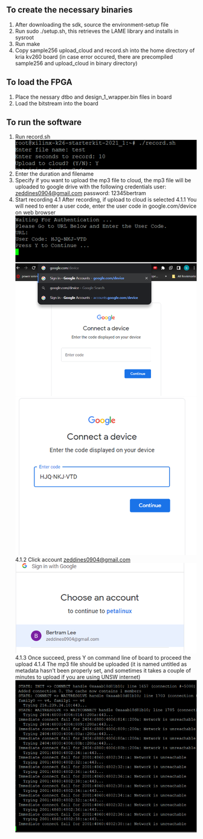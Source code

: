 ## To create the necessary binaries
1. After downloading the sdk, source the environment-setup file
2. Run sudo ./setup.sh, this retrieves the LAME library and installs in sysroot
3. Run make
4. Copy sample256 upload\_cloud and record.sh into the home directory of kria kv260 board
(in case error occured, there are precompiled sample256 and upload\_cloud in binary directory)

## To load the FPGA
1. Place the nessary dtbo and design\_1\_wrapper.bin files in board
2. Load the bitstream into the board

## To run the software
1. Run record.sh
![run record.sh](img/record.png)
2. Enter the duration and filename
3. Specify if you want to upload the mp3 file to cloud, the mp3 file will be uploaded to google drive with the following credentials
user: zeddines0904@gmail.com
password: 12345bertram
4. Start recording
4.1 After recording, if upload to cloud is selected 
4.1.1 You will need to enter a user code, enter the user code in google.com/device on web browser
![get user code](img/enter_code.png)
![go to device\_url](img/device_url.png)
![enter user code](img/code_url.png)
4.1.2 Click account zeddines0904@gmail.com
![choose account](img/choose_ac.png)
4.1.3 Once succeed, press Y on command line of board to proceed the upload
4.1.4 The mp3 file should be uploaded (it is named untitled as metadata hasn't been properly set, and sometimes it takes a couple of minutes to upload if you are using UNSW internet)
![waiting for connection](img/wait_connection.png)


